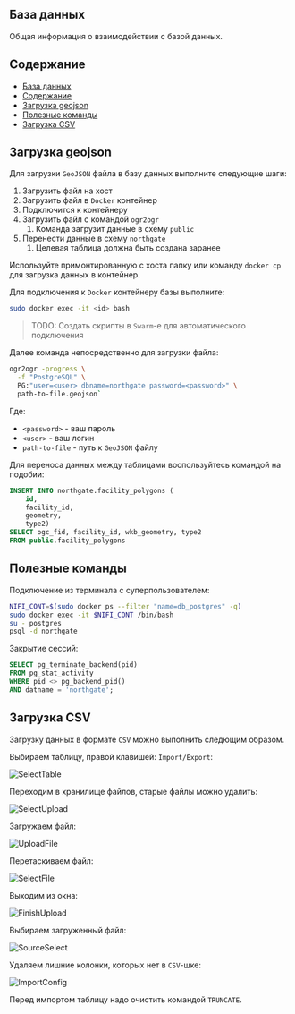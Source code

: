 ## База данных

Общая информация о взаимодействии с базой данных.

## Содержание

- [База данных](#база-данных)
- [Содержание](#содержание)
- [Загрузка geojson](#загрузка-geojson)
- [Полезные команды](#полезные-команды)
- [Загрузка CSV](#загрузка-csv)

## Загрузка geojson

Для загрузки `GeoJSON` файла в базу данных выполните следующие шаги:

1. Загрузить файл на хост
2. Загрузить файл в `Docker` контейнер
3. Подключится к контейнеру
4. Загрузить файл с командой `ogr2ogr`
   1. Команда загрузит данные в схему `public`
5. Перенести данные в схему `northgate`
   1. Целевая таблица должна быть создана заранее

Используйте примонтированную с хоста папку или команду `docker cp` для
загрузка данных в контейнер.

Для подключения к `Docker` контейнеру базы выполните:

```sh
sudo docker exec -it <id> bash
```

> TODO: Создать скрипты в `Swarm`-е для автоматического подключения

Далее команда непосредственно для загрузки файла:

```sh
ogr2ogr -progress \
  -f "PostgreSQL" \
  PG:"user=<user> dbname=northgate password=<password>" \
  path-to-file.geojson`
```

Где:
- `<password>` - ваш пароль
- `<user>` - ваш логин
- `path-to-file` - путь к `GeoJSON` файлу

Для переноса данных между таблицами воспользуйтесь командой на подобии:

```sql
INSERT INTO northgate.facility_polygons (
	id,
	facility_id,
	geometry,
	type2)
SELECT ogc_fid, facility_id, wkb_geometry, type2
FROM public.facility_polygons
```

## Полезные команды

Подключение из терминала с суперпользователем:

```sh
NIFI_CONT=$(sudo docker ps --filter "name=db_postgres" -q)
sudo docker exec -it $NIFI_CONT /bin/bash
su - postgres
psql -d northgate
```

Закрытие сессий:

```sql
SELECT pg_terminate_backend(pid)
FROM pg_stat_activity
WHERE pid <> pg_backend_pid()
AND datname = 'northgate';
```

## Загрузка CSV

Загрузку данных в формате `CSV` можно выполнить следющим образом.

Выбираем таблицу, правой клавишей: `Import/Export`:

![SelectTable](img/pg_select_table.png)

Переходим в хранилище файлов, старые файлы можно удалить:

![SelectUpload](img/pg_select_upload.png)

Загружаем файл:

![UploadFile](img/pg_upload_file.png)

Перетаскиваем файл:

![SelectFile](img/pg_select_file.png)

Выходим из окна:

![FinishUpload](img/pg_upload_finish.png)

Выбираем загруженный файл:

![SourceSelect](img/pg_source_select.png)

Удаляем лишние колонки, которых нет в `CSV`-шке:

![ImportConfig](img/pg_import_config.png)

Перед импортом таблицу надо очистить командой `TRUNCATE`.
